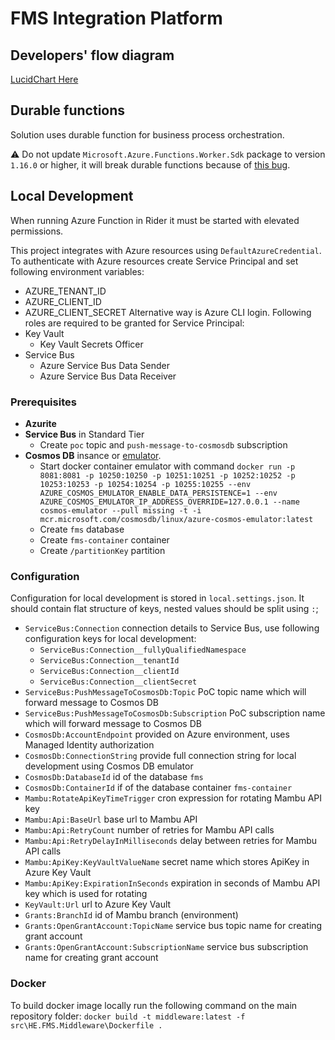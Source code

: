 # FMS Integration Platform

## Developers' flow diagram

[LucidChart Here](https://lucid.app/lucidchart/521bf20d-9052-4a0c-9b8a-7c1e8931395a/edit?beaconFlowId=E265A244F18B3E1A&invitationId=inv_0b60e453-bca5-431b-9c2a-d1e89abaa78d&page=mXwzAnnOLpm1)

## Durable functions
Solution uses durable function for business process orchestration.

⚠️ Do not update `Microsoft.Azure.Functions.Worker.Sdk` package to version `1.16.0` or higher, it will break durable functions because of [this bug](https://github.com/microsoft/durabletask-dotnet/issues/247).

## Local Development
When running Azure Function in Rider it must be started with elevated permissions.

This project integrates with Azure resources using `DefaultAzureCredential`. To authenticate with Azure resources create Service Principal and set following environment variables:
 - AZURE_TENANT_ID
 - AZURE_CLIENT_ID
 - AZURE_CLIENT_SECRET
Alternative way is Azure CLI login. Following roles are required to be granted for Service Principal:
 - Key Vault
     - Key Vault Secrets Officer
 - Service Bus
     - Azure Service Bus Data Sender
     - Azure Service Bus Data Receiver

### Prerequisites
- **Azurite**
- **Service Bus** in Standard Tier
    - Create `poc` topic and `push-message-to-cosmosdb` subscription
- **Cosmos DB** insance or [emulator](https://learn.microsoft.com/en-us/azure/cosmos-db/how-to-develop-emulator).
    - Start docker container emulator with command ```docker run -p 8081:8081 -p 10250:10250 -p 10251:10251 -p 10252:10252 -p 10253:10253 -p 10254:10254 -p 10255:10255 --env AZURE_COSMOS_EMULATOR_ENABLE_DATA_PERSISTENCE=1 --env AZURE_COSMOS_EMULATOR_IP_ADDRESS_OVERRIDE=127.0.0.1 --name cosmos-emulator --pull missing -t -i mcr.microsoft.com/cosmosdb/linux/azure-cosmos-emulator:latest```
    - Create `fms` database
    - Create `fms-container` container
    - Create `/partitionKey` partition

### Configuration
Configuration for local development is stored in `local.settings.json`. It should contain flat structure of keys, nested values should be split using `:`;
- `ServiceBus:Connection` connection details to Service Bus, use following configuration keys for local development:
    - `ServiceBus:Connection__fullyQualifiedNamespace`
    - `ServiceBus:Connection__tenantId`
    - `ServiceBus:Connection__clientId`
    - `ServiceBus:Connection__clientSecret`
- `ServiceBus:PushMessageToCosmosDb:Topic` PoC topic name which will forward message to Cosmos DB
- `ServiceBus:PushMessageToCosmosDb:Subscription` PoC subscription name which will forward message to Cosmos DB
- `CosmosDb:AccountEndpoint` provided on Azure environment, uses Managed Identity authorization
- `CosmosDb:ConnectionString` provide full connection string for local development using Cosmos DB emulator
- `CosmosDb:DatabaseId` id of the database `fms`
- `CosmosDb:ContainerId` if of the database container `fms-container`
- `Mambu:RotateApiKeyTimeTrigger` cron expression for rotating Mambu API key
- `Mambu:Api:BaseUrl` base url to Mambu API
- `Mambu:Api:RetryCount` number of retries for Mambu API calls
- `Mambu:Api:RetryDelayInMilliseconds` delay between retries for Mambu API calls
- `Mambu:ApiKey:KeyVaultValueName` secret name which stores ApiKey in Azure Key Vault
- `Mambu:ApiKey:ExpirationInSeconds` expiration in seconds of Mambu API key which is used for rotating
- `KeyVault:Url` url to Azure Key Vault
- `Grants:BranchId` id of Mambu branch (environment)
- `Grants:OpenGrantAccount:TopicName` service bus topic name for creating grant account
- `Grants:OpenGrantAccount:SubscriptionName` service bus subscription name for creating grant account

### Docker
To build docker image locally run the following command on the main repository folder:
`docker build -t middleware:latest -f src\HE.FMS.Middleware\Dockerfile .`
